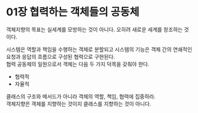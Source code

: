 # 01장 협력하는 객체들의 공동체

객체지향의 목표는 실세계를 모방하는 것이 아니다. 오히려 새로운 세계를 창조하는 것이다.

시스템은 역할과 책임을 수행하는 객체로 분할되고 시스템의 기능은 객체 간의 연쇄적인 요청과 응답의 흐름으로 구성된 협력으로 구현된다.  
협력 공동체의 일원으로서 객체는 다음 두 가지 덕목을 갖춰야 한다.

- 협력적
- 자율적

클래스의 구조와 메서드가 아니라 객체의 역할, 책임, 협력에 집중하라.  
객체지향은 객체를 지향하는 것이지 클래스를 지향하는 것이 아니다.
